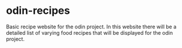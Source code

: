 # odin-recipes
Basic recipe website for the odin project.
In this website there will be a detailed list of varying food recipes that will be displayed for the odin project.
